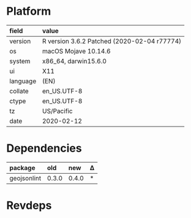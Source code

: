 # Platform

|field    |value                                       |
|:--------|:-------------------------------------------|
|version  |R version 3.6.2 Patched (2020-02-04 r77774) |
|os       |macOS Mojave 10.14.6                        |
|system   |x86_64, darwin15.6.0                        |
|ui       |X11                                         |
|language |(EN)                                        |
|collate  |en_US.UTF-8                                 |
|ctype    |en_US.UTF-8                                 |
|tz       |US/Pacific                                  |
|date     |2020-02-12                                  |

# Dependencies

|package     |old   |new   |Δ  |
|:-----------|:-----|:-----|:--|
|geojsonlint |0.3.0 |0.4.0 |*  |

# Revdeps

